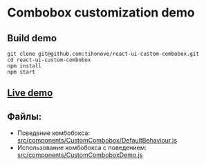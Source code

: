 # Combobox customization demo

## Build demo

```
git clone git@github.com:tihonove/react-ui-custom-combobox.git
cd react-ui-custom-combobox
npm install
npm start

```

## [Live demo](https://tihonove.github.io/react-ui-custom-combobox-demo/)

## Файлы:

* Поведение комбобокса: [src/components/CustomCombobox/DefaultBehaviour.js](https://github.com/tihonove/react-ui-custom-combobox/blob/master/src/components/CustomCombobox/DefaultBehaviour.js)
* Использование комбобокса с поведением: [src/components/CustomComboboxDemo.js](https://github.com/tihonove/react-ui-custom-combobox/blob/master/src/components/CustomComboboxDemo.js)
